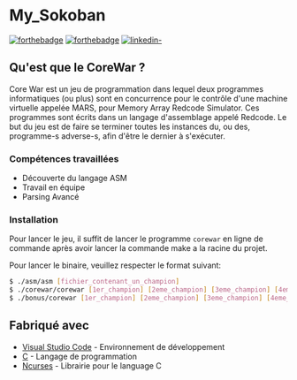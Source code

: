 # My_Sokoban

[![forthebadge](http://forthebadge.com/images/badges/built-with-love.svg)](https://github.com/Gaetandrt)  [![forthebadge](https://forthebadge.com/images/badges/made-with-c.svg)](https://fr.wikipedia.org/wiki/C_(langage))  [![linkedin-](https://user-images.githubusercontent.com/91087072/175767199-5ecadc72-20a2-42dc-a24f-3a601bba5ddb.svg)](https://www.linkedin.com/in/gaetan-darrort/)


## Qu'est que le CoreWar ?

Core War est un jeu de programmation dans lequel deux programmes informatiques (ou plus) sont en concurrence pour le contrôle d'une machine virtuelle appelée MARS, pour Memory Array Redcode Simulator. Ces programmes sont écrits dans un langage d'assemblage appelé Redcode. Le but du jeu est de faire se terminer toutes les instances du, ou des, programme-s adverse-s, afin d'être le dernier à s'exécuter.

### Compétences travaillées

- Découverte du langage ASM
- Travail en équipe
- Parsing Avancé

### Installation

Pour lancer le jeu, il suffit de lancer le programme `corewar` en ligne de commande après avoir lancer la commande make a la racine du projet.

Pour lancer le binaire, veuillez respecter le format suivant:

```bash
$ ./asm/asm [fichier_contenant_un_champion]
$ ./corewar/corewar [1er_champion] [2eme_champion] [3eme_champion] [4eme_champion]
$ ./bonus/corewar [1er_champion] [2eme_champion] [3eme_champion] [4eme_champion]
```

## Fabriqué avec

* [Visual Studio Code](https://code.visualstudio.com/) - Environnement de développement
* [C](https://fr.wikipedia.org/wiki/C_(langage)) - Langage de programmation
* [Ncurses](https://invisible-island.net/ncurses/man/ncurses.3x.html) - Librairie pour le language C
